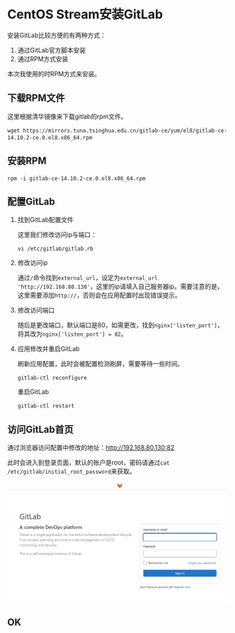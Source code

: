 # CentOS Stream安装GitLab

安装GitLab比较方便的有两种方式：

1. 通过GitLab官方脚本安装
2. 通过RPM方式安装

本次我使用的时RPM方式来安装。

## 下载RPM文件

这里根据清华镜像来下载gitlab的rpm文件。

```shell
wget https://mirrors.tuna.tsinghua.edu.cn/gitlab-ce/yum/el8/gitlab-ce-14.10.2-ce.0.el8.x86_64.rpm
```

## 安装RPM

```shell
rpm -i gitlab-ce-14.10.2-ce.0.el8.x86_64.rpm
```

## 配置GitLab

1. 找到GitLab配置文件

    这里我们修改访问ip与端口：

    ```shell
    vi /etc/gitlab/gitlab.rb
    ```

2. 修改访问ip

    通过`/`命令找到`external_url`，设定为`external_url 'http://192.168.80.130'`，这里的ip请填入自己服务器ip。需要注意的是，这里需要添加`http://`，否则会在应用配置时出现错误提示。

3. 修改访问端口

    随后是更改端口，默认端口是80，如需更改，找到`nginx['listen_port']`，将其改为`nginx['listen_port'] = 82`。

4. 应用修改并重启GitLab

    刷新应用配置，此时会被配置检测刷屏，需要等待一些时间。

    ```shell
    gitlab-ctl reconfigure
    ```

    重启GitLab

    ```shell
    gitlab-ctl restart
    ```

## 访问GitLab首页

通过浏览器访问配置中修改的地址：<http://192.168.80.130:82>

此时会进入到登录页面，默认的账户是root，密码请通过`cat /etc/gitlab/initial_root_password`来获取。

![GitLab登录](images/GitLab登录.png)

## OK
